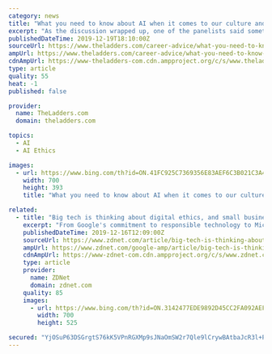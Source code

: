 ```yaml
---
category: news
title: "What you need to know about AI when it comes to our culture and decision-making"
excerpt: "As the discussion wrapped up, one of the panelists said something that changed how I think about ethics in AI. She pointed out that it’s not the case that machines are going to replace our experts. Teams won’t be made redundant by AI, but rather, by other teams who have learned how to better use AI to tap into business opportunity."
publishedDateTime: 2019-12-19T18:10:00Z
sourceUrl: https://www.theladders.com/career-advice/what-you-need-to-know-about-ai-when-it-comes-to-our-culture-and-decision-making
ampUrl: https://www.theladders.com/career-advice/what-you-need-to-know-about-ai-when-it-comes-to-our-culture-and-decision-making/amp
cdnAmpUrl: https://www-theladders-com.cdn.ampproject.org/c/s/www.theladders.com/career-advice/what-you-need-to-know-about-ai-when-it-comes-to-our-culture-and-decision-making/amp
type: article
quality: 55
heat: -1
published: false

provider:
  name: TheLadders.com
  domain: theladders.com

topics:
  - AI
  - AI Ethics

images:
  - url: https://www.bing.com/th?id=ON.41FC925C7369356E83AEF6C3B021C3A4
    width: 700
    height: 393
    title: "What you need to know about AI when it comes to our culture and decision-making"

related:
  - title: "Big tech is thinking about digital ethics, and small businesses need to keep up"
    excerpt: "From Google's commitment to responsible technology to Microsoft's guidelines for \"ethical and trustworthy AI\", it is now the norm to see big tech commit to digital ethics. The concepts of \"ethical frameworks\" or \"responsible innovation\" may sound nebulous, but it is now also up to small and medium businesses (SMBs) to make sure that the ..."
    publishedDateTime: 2019-12-16T12:09:00Z
    sourceUrl: https://www.zdnet.com/article/big-tech-is-thinking-about-digital-ethics-and-small-businesses-need-to-keep-up/
    ampUrl: https://www.zdnet.com/google-amp/article/big-tech-is-thinking-about-digital-ethics-and-small-businesses-need-to-keep-up/
    cdnAmpUrl: https://www-zdnet-com.cdn.ampproject.org/c/s/www.zdnet.com/google-amp/article/big-tech-is-thinking-about-digital-ethics-and-small-businesses-need-to-keep-up/
    type: article
    provider:
      name: ZDNet
      domain: zdnet.com
    quality: 85
    images:
      - url: https://www.bing.com/th?id=ON.3142477EDE9892D45CC2FA092AEFC4F6
        width: 700
        height: 525

secured: "YjOSuP63DSGrgtS76kK5VPnRGXMp9sJNaOmSW2r7Qle9lCrywBAtbaJcR3l+PAHCHuYEa8LeKpyIrZ0CQaNc3p+/42JcjFbdJrk1K0OcjzK/y7Oxr/iyDqQb02H5tUV/x8K9ZHAjjOkW10aaM986g0cPLPXjNV4oafbUoU9/fEvtEivtNURFC5581W53guyHzp1eElpxfJcy8I3gYbopgAzNat5or+nZ5O/WQIa8w88jUjyki1SC5Gw3QU5T2RjeEAmBWR9EPwsFrAafZNzMLg==;M+jQV/h9uwBXgVRo8y71tw=="
---
```


